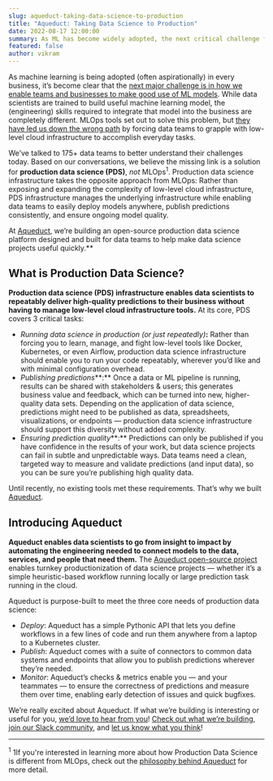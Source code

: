 ```yaml
---
slug: aqueduct-taking-data-science-to-production
title: "Aqueduct: Taking Data Science to Production"
date: 2022-08-17 12:00:00
summary: As ML has become widely adopted, the next critical challenge for data teams is in generating value from data science & machine learning. Production data science infrastructure is the missing link that will enable data science and machine learning to succeed, by abstracting away low-level cloud infrastructure. Aqueduct is the world's first production data science platform; it enables data scientists to run models anywhere, publish predictions everywhere, and ensure prediction quality.
featured: false
author: vikram
---
```

As machine learning is being adopted (often aspirationally) in every business, it’s become clear that the [next major challenge is in how we enable teams and businesses to make good use of ML models](https://www.notion.so/Aqueduct-Taking-Data-Science-to-Production-095c225052824f2aa46fbf35956bc378). While data scientists are trained to build useful machine learning model, the (engineering) skills required to integrate that model into the business are completely different. MLOps tools set out to solve this problem, but [they have led us down the wrong path](https://blog.aqueducthq.com/posts/mlops-right-problem-wrong-solution) by forcing data teams to grapple with low-level cloud infrastructure to accomplish everyday tasks.

We’ve talked to 175+ data teams to better understand their challenges today. Based on our conversations, we believe the missing link is a solution for **production data science (PDS)**, *not* MLOps<sup>1</sup>. Production data science infrastructure takes the opposite approach from MLOps: Rather than exposing and expanding the complexity of low-level cloud infrastructure, PDS infrastructure manages the underlying infrastructure while enabling data teams to easily deploy models anywhere, publish predictions consistently, and ensure ongoing model quality.

At [Aqueduct](https://github.com/aqueducthq/aqueduct), we’re building an open-source production data science platform designed and built for data teams to help make data science projects useful quickly.**

## What is Production Data Science?

**Production data science (PDS) infrastructure enables data scientists to repeatably deliver high-quality predictions to their business without having to manage low-level cloud infrastructure tools.** At its core, PDS covers 3 critical tasks:

- *Running data science in production (or just repeatedly)***:** Rather than forcing you to learn, manage, and fight low-level tools like Docker, Kubernetes, or even Airflow, production data science infrastructure should enable you to run your code repeatably, wherever you’d like and with minimal configuration overhead.
- *Publishing predictions***:** Once a data or ML pipeline is running, results can be shared with stakeholders & users; this generates business value and feedback, which can be turned into new, higher-quality data sets. Depending on the application of data science, predictions might need to be published as data, spreadsheets, visualizations, or endpoints — production data science infrastructure should support this diversity without added complexity.
- *Ensuring prediction quality***:** Predictions can only be published if you have confidence in the results of your work, but data science projects can fail in subtle and unpredictable ways. Data teams need a clean, targeted way to measure and validate predictions (and input data), so you can be sure you’re publishing high quality data.

Until recently, no existing tools met these requirements. That’s why we built [Aqueduct](https://github.com/aqueducthq/aqueduct).

## Introducing Aqueduct

**Aqueduct enables data scientists to go from insight to impact by automating the engineering needed to connect models to the data, services, and people that need them.** The [Aqueduct open-source project](https://github.com/aqueducthq/aqueduct) enables turnkey productionization of data science projects — whether it’s a simple heuristic-based workflow running locally or large prediction task running in the cloud.

Aqueduct is purpose-built to meet the three core needs of production data science: 

- *Deploy*: Aqueduct has a simple Pythonic API that lets you define workflows in a few lines of code and run them anywhere from a laptop to a Kubernetes cluster.
- *Publish*: Aqueduct comes with a suite of connectors to common data systems and endpoints that allow you to publish predictions wherever they’re needed.
- *Monitor*: Aqueduct’s checks & metrics enable you — and your teammates — to ensure the correctness of predictions and measure them over time, enabling early detection of issues and quick bugfixes.

We’re really excited about Aqueduct. If what we’re building is interesting or useful for you, [we’d love to hear from you](mailto:hello@aqueducthq.com)! [Check out what we’re building](https://github.com/aqueducthq/aqueduct), [join our Slack community](https://slack.aqueducthq.com), and [let us know what you think](https://github.com/aqueducthq/aqueduct/issues/new?assignees=&labels=enhancement&template=feature_request.md&title=%5BFEATURE%5D)!

---

<sup>1</sup> 1If you're interested in learning more about how Production Data Science is different from MLOps, check out the [philosophy behind Aqueduct](https://docs.aqueducthq.com/the-aqueduct-philosophy#isnt-this-just-mlops) for more detail.